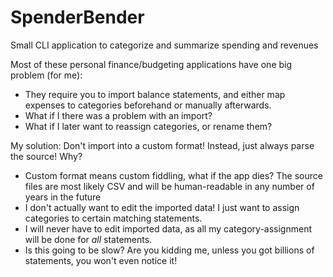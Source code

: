 # SpenderBender
Small CLI application to categorize and summarize spending and revenues

Most of these personal finance/budgeting applications have one big problem (for me): 
* They require you to import balance statements, and either map expenses to categories beforehand or manually afterwards.
* What if I there was a problem with an import? 
* What if I later want to reassign categories, or rename them?

My solution: Don't import into a custom format! Instead, just always parse the source! Why?
  * Custom format means custom fiddling, what if the app dies? The source files are most likely CSV and will be human-readable in any number of years in the future
  * I don't actually want to edit the imported data! I just want to assign categories to certain matching statements.
  * I will never have to edit imported data, as all my category-assignment will be done for *all* statements.
  * Is this going to be slow? Are you kidding me, unless you got billions of statements, you won't even notice it!
